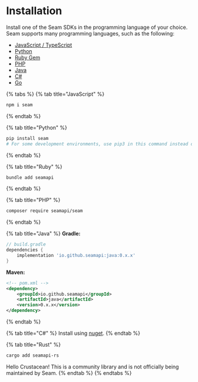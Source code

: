 # Installation

Install one of the Seam SDKs in the programming language of your choice. Seam supports many programming languages, such as the following:

* [JavaScript / TypeScript](https://github.com/seamapi/javascript)
* [Python](https://github.com/hello-seam/seamapi-python)
* [Ruby Gem](https://rubygems.org/gems/seamapi)
* [PHP](https://github.com/seamapi/php)
* [Java](https://github.com/seamapi/java)
* [C#](https://github.com/seamapi/csharp)
* [Go](https://github.com/seamapi/go)

{% tabs %}
{% tab title="JavaScript" %}
```bash
npm i seam
```
{% endtab %}

{% tab title="Python" %}
```bash
pip install seam
# For some development environments, use pip3 in this command instead of pip.
```
{% endtab %}

{% tab title="Ruby" %}
```bash
bundle add seamapi
```
{% endtab %}

{% tab title="PHP" %}
```bash
composer require seamapi/seam
```
{% endtab %}

{% tab title="Java" %}
**Gradle:**

```gradle
// build.gradle
dependencies {
    implementation 'io.github.seamapi:java:0.x.x'
}
```

**Maven:**

```xml
<!-- pom.xml -->
<dependency>
    <groupId>io.github.seamapi</groupId>
    <artifactId>java</artifactId>
    <version>0.x.x</version>
</dependency>
```
{% endtab %}

{% tab title="C#" %}
Install using [nuget](https://www.nuget.org/packages/Seam).
{% endtab %}

{% tab title="Rust" %}
```bash
cargo add seamapi-rs
```

Hello Crustacean! This is a community library and is not officially being maintained by Seam.
{% endtab %}
{% endtabs %}
